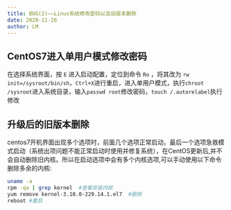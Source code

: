 ```yaml
---
title: BUG(2)——Linux系统修改密码以及旧版本删除
date: 2020-11-26
author: LM
---
```


## CentOS7进入单用户模式修改密码

在选择系统界面，按 `E` 进入启动配置，定位到命令 `Ro` ，将其改为 `rw init=/sysroot/bin/sh`，`Ctrl+X`进行重启，进入单用户模式，执行`chroot /sysroot`进入系统目录，输入`passwd root`修改密码，`touch /.autorelabel`执行修改

## 升级后的旧版本删除

centos7开机界面出现多个选项时，前面几个选项正常启动，最后一个选项急救模式启动（系统出项问题不能正常启动时使用并修复系统），在CentOS更新后,并不会自动删除旧内核。所以在启动选项中会有多个内核选项,可以手动使用以下命令删除多余的内核:

```bash
uname -a
rpm -qa | grep kernel  #查看安装内核
yum remove kernel-3.10.0-229.14.1.el7  #删除
reboot #重启
```

